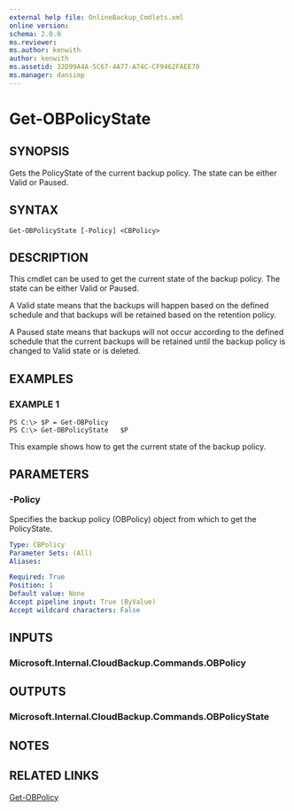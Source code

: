 ```yaml
---
external help file: OnlineBackup_Cmdlets.xml
online version: 
schema: 2.0.0
ms.reviewer:
ms.author: kenwith
author: kenwith
ms.assetid: 32D99A4A-5C67-4A77-A74C-CF9462FAEE70
ms.manager: dansimp
---
```


# Get-OBPolicyState

## SYNOPSIS
Gets the PolicyState of the current backup policy.
The state can be either Valid or Paused.

## SYNTAX

```
Get-OBPolicyState [-Policy] <CBPolicy>
```

## DESCRIPTION
This cmdlet can be used to get the current state of the backup policy.
The state can be either Valid or Paused.

A Valid state means that the backups will happen based on the defined schedule and that backups will be retained based on the retention policy.

A Paused state means that backups will not occur according to the defined schedule that the current backups will be retained until the backup policy is changed to Valid state or is deleted.

## EXAMPLES

### EXAMPLE 1
```
PS C:\> $P = Get-OBPolicy
PS C:\> Get-OBPolicyState   $P
```

This example shows how to get the current state of the backup policy.

## PARAMETERS

### -Policy
Specifies the backup policy (OBPolicy) object from which to get the PolicyState.

```yaml
Type: CBPolicy
Parameter Sets: (All)
Aliases: 

Required: True
Position: 1
Default value: None
Accept pipeline input: True (ByValue)
Accept wildcard characters: False
```

## INPUTS

### Microsoft.Internal.CloudBackup.Commands.OBPolicy

## OUTPUTS

### Microsoft.Internal.CloudBackup.Commands.OBPolicyState

## NOTES

## RELATED LINKS

[Get-OBPolicy](./Get-OBPolicy.md)

